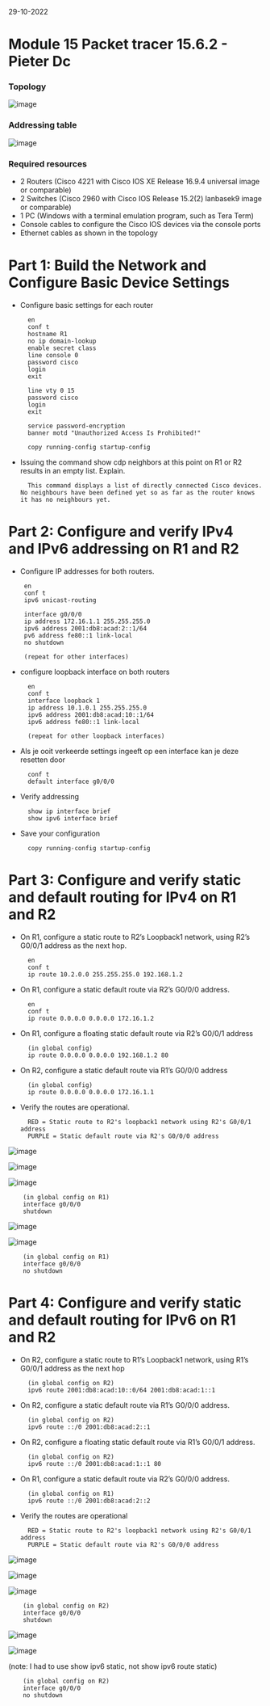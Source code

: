 29-10-2022

# Module 15 Packet tracer 15.6.2 - Pieter Dc

### Topology

![image](https://user-images.githubusercontent.com/100133263/198842121-fb30908a-c8c2-41ca-8551-cdaea3d6cd17.png)


### Addressing table

![image](https://user-images.githubusercontent.com/100133263/198842172-d9b046b8-c35e-424b-afda-e1a9274be356.png)

### Required resources

- 2 Routers (Cisco 4221 with Cisco IOS XE Release 16.9.4 universal image or comparable)
- 2 Switches (Cisco 2960 with Cisco IOS Release 15.2(2) lanbasek9 image or comparable)
- 1 PC (Windows with a terminal emulation program, such as Tera Term)
- Console cables to configure the Cisco IOS devices via the console ports
- Ethernet cables as shown in the topology


# Part 1: Build the Network and Configure Basic Device Settings

- Configure basic settings for each router

        en
        conf t
        hostname R1
        no ip domain-lookup
        enable secret class
        line console 0
        password cisco
        login
        exit

        line vty 0 15
        password cisco
        login
        exit

        service password-encryption
        banner motd "Unauthorized Access Is Prohibited!"

        copy running-config startup-config

- Issuing the command show cdp neighbors at this point on R1 or R2 results in an empty list. Explain.

        This command displays a list of directly connected Cisco devices. No neighbours have been defined yet so as far as the router knows it has no neighbours yet.

# Part 2: Configure and verify IPv4 and IPv6 addressing on R1 and R2

-  Configure IP addresses for both routers.

        en
        conf t
        ipv6 unicast-routing

        interface g0/0/0
        ip address 172.16.1.1 255.255.255.0
        ipv6 address 2001:db8:acad:2::1/64
        pv6 address fe80::1 link-local 
        no shutdown

        (repeat for other interfaces)

- configure loopback interface on both routers

        en
        conf t
        interface loopback 1
        ip address 10.1.0.1 255.255.255.0
        ipv6 address 2001:db8:acad:10::1/64
        ipv6 address fe80::1 link-local 

        (repeat for other loopback interfaces)

- Als je ooit verkeerde settings ingeeft op een interface kan je deze resetten
  door 

        conf t
        default interface g0/0/0

- Verify addressing

        show ip interface brief
        show ipv6 interface brief

- Save your configuration

        copy running-config startup-config


# Part 3: Configure and verify static and default routing for IPv4 on R1 and R2

- On R1, configure a static route to R2’s Loopback1 network, using R2’s G0/0/1 address as the next hop.

        en
        conf t
        ip route 10.2.0.0 255.255.255.0 192.168.1.2

- On R1, configure a static default route via R2’s G0/0/0 address.

        en
        conf t
        ip route 0.0.0.0 0.0.0.0 172.16.1.2 

- On R1, configure a floating static default route via R2’s G0/0/1 address

        (in global config)
        ip route 0.0.0.0 0.0.0.0 192.168.1.2 80

- On R2, configure a static default route via R1’s G0/0/0 address

        (in global config)
        ip route 0.0.0.0 0.0.0.0 172.16.1.1

- Verify the routes are operational.

        RED = Static route to R2's loopback1 network using R2's G0/0/1 address
        PURPLE = Static default route via R2's G0/0/0 address
        
![image](https://user-images.githubusercontent.com/100133263/198871203-6064ea51-168f-442b-9122-2fa272e17650.png)

![image](https://user-images.githubusercontent.com/100133263/198871266-81fea245-0d35-4caa-8191-a40b1fda8f38.png)

![image](https://user-images.githubusercontent.com/100133263/198871282-9340a9a8-2489-434c-83c7-190e944f8146.png)

        (in global config on R1)
        interface g0/0/0
        shutdown
![image](https://user-images.githubusercontent.com/100133263/198871513-c07531e4-d687-4c17-92ab-b209507e7abb.png)


![image](https://user-images.githubusercontent.com/100133263/198871494-467a47b2-2aeb-4891-af59-003539495704.png)

        (in global config on R1)
        interface g0/0/0
        no shutdown
   
# Part 4: Configure and verify static and default routing for IPv6 on R1 and R2

- On R2, configure a static route to R1’s Loopback1 network, using R1’s G0/0/1 address as the next hop

        (in global config on R2) 
        ipv6 route 2001:db8:acad:10::0/64 2001:db8:acad:1::1 

- On R2, configure a static default route via R1’s G0/0/0 address.

        (in global config on R2)
        ipv6 route ::/0 2001:db8:acad:2::1

- On R2, configure a floating static default route via R1’s G0/0/1 address.

        (in global config on R2)
        ipv6 route ::/0 2001:db8:acad:1::1 80

- On R1, configure a static default route via R2’s G0/0/0 address.

        (in global config on R1)
        ipv6 route ::/0 2001:db8:acad:2::2

- Verify the routes are operational
        
        RED = Static route to R2's loopback1 network using R2's G0/0/1 address
        PURPLE = Static default route via R2's G0/0/0 address

![image](https://user-images.githubusercontent.com/100133263/198872388-d660c769-1f0f-4ef3-97c0-40c4c1bcab59.png)

![image](https://user-images.githubusercontent.com/100133263/198873111-2b9d1358-3b89-4d2a-8463-5131621912ba.png)

![image](https://user-images.githubusercontent.com/100133263/198873121-10a34e02-ab93-4eb2-8f59-35ac8592a09a.png)

        (in global config on R2)
        interface g0/0/0
        shutdown
        
![image](https://user-images.githubusercontent.com/100133263/198873136-93648f1b-4be2-4ce8-9b01-407c9e2db079.png)

![image](https://user-images.githubusercontent.com/100133263/198873154-99af4662-f730-4ed3-8db6-69da7ba5b527.png)

(note: I had to use show ipv6 static, not show ipv6 route static)

        (in global config on R2)
        interface g0/0/0
        no shutdown

